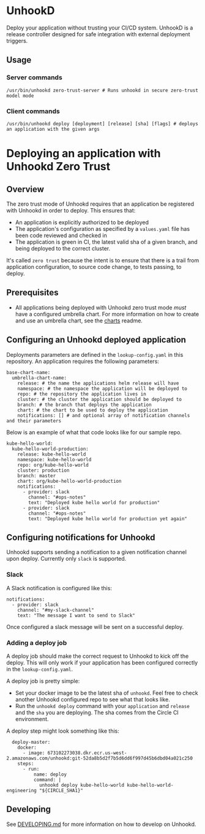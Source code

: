 # UnhookD

Deploy your application without trusting your CI/CD system. UnhookD is a release controller designed for safe integration with external deployment triggers.

## Usage
### Server commands
```
/usr/bin/unhookd zero-trust-server # Runs unhookd in secure zero-trust model mode
```

### Client commands

```
/usr/bin/unhookd deploy [deployment] [release] [sha] [flags] # deploys an application with the given args
```

# Deploying an application with Unhookd Zero Trust
## Overview
The zero trust mode of Unhookd requires that an application be registered with Unhookd in order to deploy. This ensures that:

- An application is explicitly authorized to be deployed
- The application's configuration as specified by a `values.yaml` file has been code reviewed and checked in
- The application is green in CI, the latest valid sha of a given branch, and being deployed to the correct cluster.

It's called `zero trust` because the intent is to ensure that there is a trail from application configuration, to source code change, to tests passing, to deploy.

## Prerequisites
- All applications being deployed with Unhookd zero trust mode *must* have a configured umbrella chart. For more information on how to create and use an umbrella chart, see the [charts](https://github.com/org/charts/tree/master/README.md) readme.

## Configuring an Unhookd deployed application
Deployments parameters are defined in the `lookup-config.yaml` in this repository. An application requires the following parameters:

```
base-chart-name:
  umbrella-chart-name:
    release: # the name the applications helm release will have
    namespace: # the namespace the application will be deployed to
    repo: # the repository the application lives in
    cluster: # the cluster the application should be deployed to
    branch: # the branch that deploys the application
    chart: # the chart to be used to deploy the application
    notifications: [] # and optional array of notification channels and their parameters
```

Below is an example of what that code looks like for our sample repo.

```
kube-hello-world:
  kube-hello-world-production:
    release: kube-hello-world
    namespace: kube-hello-world
    repo: org/kube-hello-world
    cluster: production
    branch: master
    chart: org/kube-hello-world-production
    notifications:
      - provider: slack
        channel: "#ops-notes"
        text: "Deployed kube hello world for production"
      - provider: slack
        channel: "#ops-notes"
        text: "Deployed kube hello world for production yet again"
```

## Configuring notifications for Unhookd

Unhookd supports sending a notification to a given notification channel upon deploy. Currently only `slack` is supported.

### Slack
A Slack notification is configured like this:

```
notifications:
  - provider: slack
    channel: "#my-slack-channel"
    text: "The message I want to send to Slack"
```

Once configured a slack message will be sent on a successful deploy.

### Adding a deploy job

A deploy job should make the correct request to Unhookd to kick off the deploy. This will only work if your application has been configured correctly in the `lookup-config.yaml`.

A deploy job is pretty simple:
- Set your docker image to be the latest sha of `unhookd`. Feel free to check another Unhookd configured repo to see what that looks like.
- Run the `unhookd deploy` command with your `application` and `release` and the `sha` you are deploying. The sha comes from the Circle CI environment.

A deploy step might look something like this:

```
  deploy-master:
    docker:
      - image: 673102273038.dkr.ecr.us-west-2.amazonaws.com/unhookd:git-52da8b5d2f7b5d6dd6f997d45b6dbd04a021c250
    steps:
      - run:
          name: deploy
          command: |
            unhookd deploy kube-hello-world kube-hello-world-engineering "${CIRCLE_SHA1}"
```

## Developing
See [DEVELOPING.md](./DEVELOPING.md) for more information on how to develop on Unhookd.
